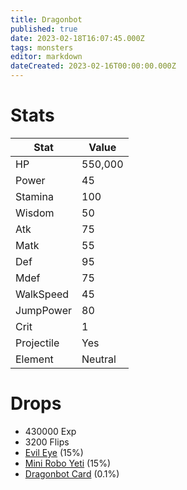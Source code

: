 ```yaml
---
title: Dragonbot
published: true
date: 2023-02-18T16:07:45.000Z
tags: monsters
editor: markdown
dateCreated: 2023-02-16T00:00:00.000Z
---
```


# Stats
|Stat|Value|
|-|-|
|HP|550,000|
|Power|45|
|Stamina|100|
|Wisdom|50|
|Atk|75|
|Matk|55|
|Def|95|
|Mdef|75|
|WalkSpeed|45|
|JumpPower|80|
|Crit|1|
|Projectile|Yes|
|Element|Neutral|

# Drops
 * 430000 Exp
 * 3200 Flips
 * [Evil Eye](/items/evil-eye.md) (15%)
 * [Mini Robo Yeti](/items/mini-robo-yeti.md) (15%)
 * [Dragonbot Card](/items/dragonbot-card.md) (0.1%)
